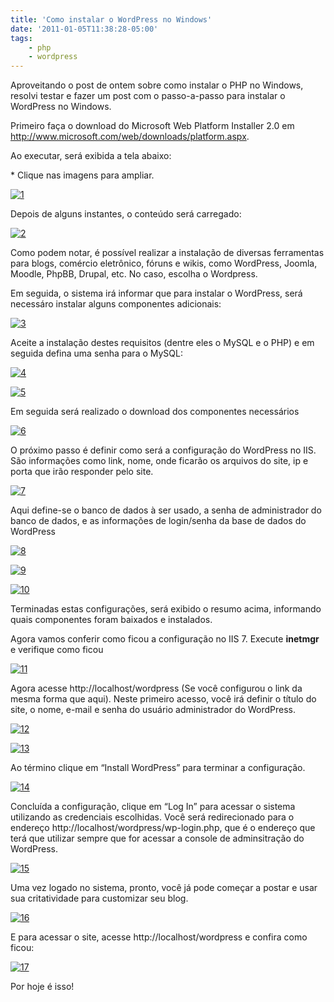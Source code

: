 ```yaml
---
title: 'Como instalar o WordPress no Windows'
date: '2011-01-05T11:38:28-05:00'
tags:
    - php
    - wordpress
---
```


Aproveitando o post de ontem sobre como instalar o PHP no Windows, resolvi testar e fazer um post com o passo-a-passo para instalar o WordPress no Windows.

Primeiro faça o download do Microsoft Web Platform Installer 2.0 em <http://www.microsoft.com/web/downloads/platform.aspx>.

Ao executar, será exibida a tela abaixo:

\* Clique nas imagens para ampliar.

[![](http://www.ricardomartins.com.br/wp-content/uploads/2011/01/1.png "1")](http://www.ricardomartins.com.br/wp-content/uploads/2011/01/1.png)

Depois de alguns instantes, o conteúdo será carregado:

[![](http://www.ricardomartins.com.br/wp-content/uploads/2011/01/2.png "2")](http://www.ricardomartins.com.br/wp-content/uploads/2011/01/2.png)

Como podem notar, é possível realizar a instalação de diversas ferramentas para blogs, comércio eletrônico, fóruns e wikis, como WordPress, Joomla, Moodle, PhpBB, Drupal, etc. No caso, escolha o Wordpress.

Em seguida, o sistema irá informar que para instalar o WordPress, será necessáro instalar alguns componentes adicionais:

[![](http://www.ricardomartins.com.br/wp-content/uploads/2011/01/3.png "3")](http://www.ricardomartins.com.br/wp-content/uploads/2011/01/3.png)

Aceite a instalação destes requisitos (dentre eles o MySQL e o PHP) e em seguida defina uma senha para o MySQL:

[![](http://www.ricardomartins.com.br/wp-content/uploads/2011/01/4.png "4")](http://www.ricardomartins.com.br/wp-content/uploads/2011/01/4.png)

[![](http://www.ricardomartins.com.br/wp-content/uploads/2011/01/5.png "5")](http://www.ricardomartins.com.br/wp-content/uploads/2011/01/5.png)

Em seguida será realizado o download dos componentes necessários

[![](http://www.ricardomartins.com.br/wp-content/uploads/2011/01/6.png "6")](http://www.ricardomartins.com.br/wp-content/uploads/2011/01/6.png)

O próximo passo é definir como será a configuração do WordPress no IIS. São informações como link, nome, onde ficarão os arquivos do site, ip e porta que irão responder pelo site.

[![](http://www.ricardomartins.com.br/wp-content/uploads/2011/01/7.png "7")](http://www.ricardomartins.com.br/wp-content/uploads/2011/01/7.png)

Aqui define-se o banco de dados à ser usado, a senha de administrador do banco de dados, e as informações de login/senha da base de dados do WordPress

[![](http://www.ricardomartins.com.br/wp-content/uploads/2011/01/8.png "8")](http://www.ricardomartins.com.br/wp-content/uploads/2011/01/8.png)

[![](http://www.ricardomartins.com.br/wp-content/uploads/2011/01/9.png "9")](http://www.ricardomartins.com.br/wp-content/uploads/2011/01/9.png)

[![](http://www.ricardomartins.com.br/wp-content/uploads/2011/01/10.png "10")](http://www.ricardomartins.com.br/wp-content/uploads/2011/01/10.png)

Terminadas estas configurações, será exibido o resumo acima, informando quais componentes foram baixados e instalados.

Agora vamos conferir como ficou a configuração no IIS 7. Execute **inetmgr** e verifique como ficou

[![](http://www.ricardomartins.com.br/wp-content/uploads/2011/01/11.png "11")](http://www.ricardomartins.com.br/wp-content/uploads/2011/01/11.png)

Agora acesse http://localhost/wordpress (Se você configurou o link da mesma forma que aqui). Neste primeiro acesso, você irá definir o título do site, o nome, e-mail e senha do usuário administrador do WordPress.

[![](http://www.ricardomartins.com.br/wp-content/uploads/2011/01/12.png "12")](http://www.ricardomartins.com.br/wp-content/uploads/2011/01/12.png)

[![](http://www.ricardomartins.com.br/wp-content/uploads/2011/01/13.png "13")](http://www.ricardomartins.com.br/wp-content/uploads/2011/01/13.png)

Ao término clique em “Install WordPress” para terminar a configuração.

[![](http://www.ricardomartins.com.br/wp-content/uploads/2011/01/14.png "14")](http://www.ricardomartins.com.br/wp-content/uploads/2011/01/14.png)

Concluída a configuração, clique em “Log In” para acessar o sistema utilizando as credenciais escolhidas. Você será redirecionado para o endereço http://localhost/wordpress/wp-login.php, que é o endereço que terá que utilizar sempre que for acessar a console de adminsitração do WordPress.

[![](http://www.ricardomartins.com.br/wp-content/uploads/2011/01/15.png "15")](http://www.ricardomartins.com.br/wp-content/uploads/2011/01/15.png)

Uma vez logado no sistema, pronto, você já pode começar a postar e usar sua critatividade para customizar seu blog.

[![](http://www.ricardomartins.com.br/wp-content/uploads/2011/01/16.png "16")](http://www.ricardomartins.com.br/wp-content/uploads/2011/01/16.png)

E para acessar o site, acesse http://localhost/wordpress e confira como ficou:

[![](http://www.ricardomartins.com.br/wp-content/uploads/2011/01/17.png "17")](http://www.ricardomartins.com.br/wp-content/uploads/2011/01/17.png)

Por hoje é isso!
